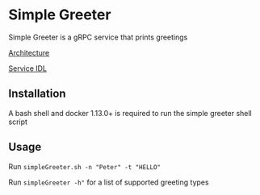 # Simple Greeter

Simple Greeter is a gRPC service that prints greetings

[Architecture](https://bit.ly/2YXRNkE)

[Service IDL](https://github.com/gfrancisjr/demo-workspace/blob/main/src/greeter/greeter/greeter.proto)

## Installation

A bash shell and docker 1.13.0+ is required to run the simple greeter shell script

## Usage

Run ```simpleGreeter.sh -n "Peter" -t "HELLO" ```

Run ``` simpleGreeter -h" ``` for a list of supported greeting types

